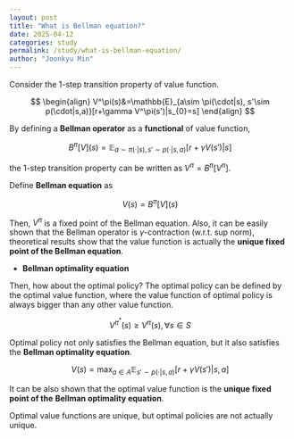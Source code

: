 ```yaml
---
layout: post
title: "What is Bellman equation?"
date: 2025-04-12
categories: study
permalink: /study/what-is-bellman-equation/
author: "Joonkyu Min"
---
```


Consider the 1-step transition property of value function.

$$
\begin{align}
V^\pi(s)&=\mathbb{E}_{a\sim \pi(\cdot|s), s'\sim p(\cdot|s,a)}[r+\gamma V^\pi(s')|s_{0}=s]
\end{align}
$$

By defining a **Bellman operator** as a **functional** of value function,

$$
B^\pi[V](s) = \mathbb{E}_{a\sim \pi(\cdot|s), s'\sim p(\cdot|s,a)}[r+\gamma V(s')|s]
$$

the 1-step transition property can be written as $V^\pi = B^\pi[V^\pi]$.

Define **Bellman equation** as 

$$
V(s)=B^\pi[V](s)
$$

Then, $V^\pi$ is a fixed point of the Bellman equation.
Also, it can be easily shown that the Bellman operator is $\gamma$-contraction (w.r.t. sup norm),
theoretical results show that the value function is actually the **unique fixed point of the Bellman equation**.



- **Bellman optimality equation**

Then, how about the optimal policy?
The optimal policy can be defined by the optimal value function, where the value function of optimal policy is always bigger than any other value function.

$$
V^{\pi^*}(s) \ge V^\pi(s), \forall s\in S
$$

Optimal policy not only satisfies the Bellman equation, but it also satisfies the **Bellman optimality equation**.

$$
V(s)=\max_{a\in A}\mathbb{E}_{s'\sim p(\cdot|s,a)}[r+\gamma V(s')|s, a]
$$

It can be also shown that the optimal value function is the **unique fixed point of the** **Bellman optimality equation**.

Optimal value functions are unique, but optimal policies are not actually unique.
